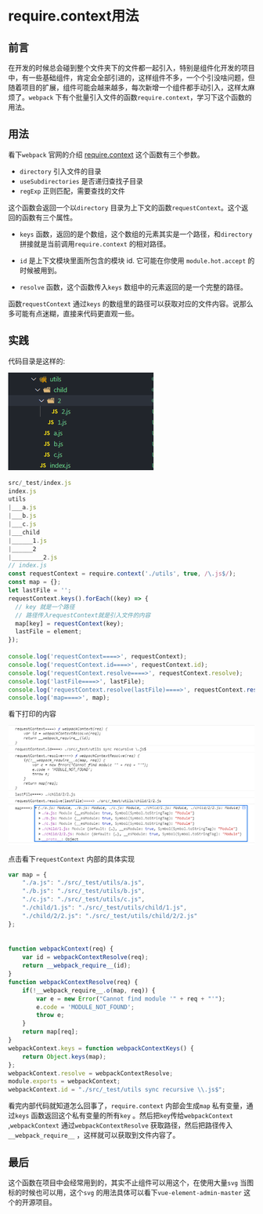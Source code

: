 # require.context用法

## 前言

在开发的时候总会碰到整个文件夹下的文件都一起引入，特别是组件化开发的项目中，有一些基础组件，肯定会全部引进的，这样组件不多，一个个引没啥问题，但随着项目的扩展，组件可能会越来越多，每次新增一个组件都手动引入，这样太麻烦了。`webpack` 下有个批量引入文件的函数`require.context`，学习下这个函数的用法。

## 用法

看下`webpack` 官网的介绍 [require.context](https://www.webpackjs.com/guides/dependency-management/#require-context)  这个函数有三个参数。

- `directory` 引入文件的目录
- `useSubdirectories` 是否递归查找子目录
- `regExp` 正则匹配，需要查找的文件

这个函数会返回一个以`directory` 目录为上下文的函数`requestContext`。这个返回的函数有三个属性。

- `keys` 函数，返回的是个数组，这个数组的元素其实是一个路径，和`directory` 拼接就是当前调用`require.context` 的相对路径。

- `id` 是上下文模块里面所包含的模块 id. 它可能在你使用 `module.hot.accept` 的时候被用到。
- `resolve` 函数，这个函数传入`keys` 数组中的元素返回的是一个完整的路径。

函数`requestContext` 通过`keys` 的数组里的路径可以获取对应的文件内容。说那么多可能有点迷糊，直接来代码更直观一些。

## 实践

代码目录是这样的:

![image-20210331224112678](images/image-20210331224112678.png)	

```javascript
src/_test/index.js
index.js
utils
|___a.js
|___b.js
|___c.js
|___child
|______1.js
|______2
|_________2.js
// index.js
const requestContext = require.context('./utils', true, /\.js$/);
const map = {};
let lastFile = '';
requestContext.keys().forEach((key) => {
  // key 就是一个路径
  // 路径传入requestContext就是引入文件的内容
  map[key] = requestContext(key);
  lastFile = element;
});

console.log('requestContext====>', requestContext);
console.log('requestContext.id====>', requestContext.id);
console.log('requestContext.resolve====>', requestContext.resolve);
console.log('lastFile====>', lastFile);
console.log('requestContext.resolve(lastFile)====>', requestContext.resolve(lastFile));
console.log('map====>', map);
```

看下打印的内容

![image-20210331225014431](images/image-20210331225014431.png)

点击看下`requestContext` 内部的具体实现

```javascript
var map = {
	"./a.js": "./src/_test/utils/a.js",
	"./b.js": "./src/_test/utils/b.js",
	"./c.js": "./src/_test/utils/c.js",
	"./child/1.js": "./src/_test/utils/child/1.js",
	"./child/2/2.js": "./src/_test/utils/child/2/2.js"
};


function webpackContext(req) {
	var id = webpackContextResolve(req);
	return __webpack_require__(id);
}
function webpackContextResolve(req) {
	if(!__webpack_require__.o(map, req)) {
		var e = new Error("Cannot find module '" + req + "'");
		e.code = 'MODULE_NOT_FOUND';
		throw e;
	}
	return map[req];
}
webpackContext.keys = function webpackContextKeys() {
	return Object.keys(map);
};
webpackContext.resolve = webpackContextResolve;
module.exports = webpackContext;
webpackContext.id = "./src/_test/utils sync recursive \\.js$";
```

看完内部代码就知道怎么回事了，`require.context` 内部会生成`map` 私有变量，通过`keys` 函数返回这个私有变量的所有`key` 。然后把`key`传给`webpackContext` ,`webpackContext` 通过`webpackContextResolve` 获取路径，然后把路径传入`__webpack_require__` ，这样就可以获取到文件内容了。

## 最后

这个函数在项目中会经常用到的，其实不止组件可以用这个，在使用大量`svg` 当图标的时候也可以用，这个`svg` 的用法具体可以看下`vue-element-admin-master` 这个的开源项目。